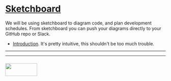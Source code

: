 # [Sketchboard](https://sketchboard.io)

We will be using sketchboard to diagram code, and plan development schedules. From sketchboard you can push your diagrams directly to your GitHub repo or Slack.

* [Introduction](https://m.sketchboard.io/introducing-sketchboard-69d142ea935).  It's pretty intuitive, this shouldn't be too much trouble.



___
___
### <a href="http://elewa.education/blog" target="_blank"><img src="https://user-images.githubusercontent.com/18554853/34921062-506450ae-f97d-11e7-875f-6feeb26ad72d.png" width="100" height="40"/></a>